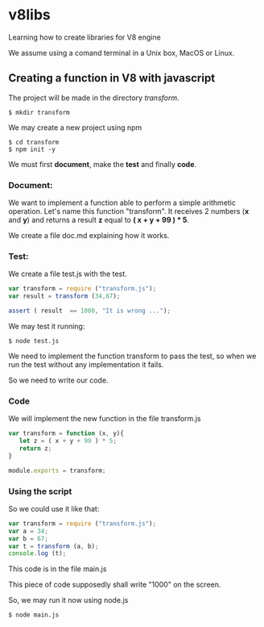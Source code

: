 # v8libs
Learning how to create libraries for V8 engine

We assume using a comand terminal in a Unix box, MacOS or Linux.

## Creating a function in V8 with javascript

The project will be made in the directory _transform_.

```
$ mkdir transform
```

We may create a new project using npm

```
$ cd transform
$ npm init -y
```

We must first __document__, make the __test__ and finally __code__.

### Document:
We want to implement a function able to perform a simple arithmetic operation. 
Let's name this function "transform". It receives 2 numbers (__x__ and __y__) and returns a result __z__ equal to __( x + y + 99 ) * 5__.

We create a file doc.md explaining how it works.

### Test:

We create a file test.js with the test.

```javascript
var transform = require ("transform.js");
var result = transform (34,67);

assert ( result  == 1000, "It is wrong ..."); 
```

We may test it running:

```
$ node test.js
```

We need to implement the function transform to pass the test, so when we run the test without any implementation it fails.

So we need to write our code.

### Code

We will implement the new function in the file transform.js

```javascript
var transform = function (x, y){
   let z = ( x + y + 99 ) * 5;
   return z;
}

module.exports = transform;
```

### Using the script

So we could use it like that:

```javascript
var transform = require ("transform.js");
var a = 34;
var b = 67;
var t = transform (a, b);
console.log (t);
```

This code is in the file main.js

This piece of code supposedly shall write "1000" on the screen.

So, we may run it now using node.js

```
$ node main.js
```



